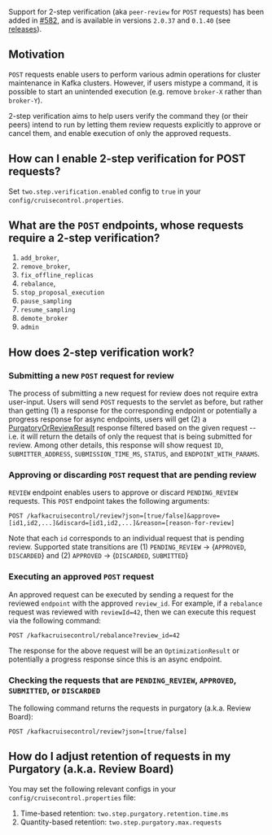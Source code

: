 Support for 2-step verification (aka `peer-review` for `POST` requests) has been added in [#582](https://github.com/linkedin/cruise-control/pull/582), and is available in versions `2.0.37` and `0.1.40` (see [releases](https://github.com/linkedin/cruise-control/releases)).

## Motivation
`POST` requests enable users to perform various admin operations for cluster maintenance in Kafka clusters. However, if users mistype a command, it is possible to start an unintended execution (e.g. remove `broker-X` rather than `broker-Y`).

2-step verification aims to help users verify the command they (or their peers) intend to run by letting them review requests explicitly to approve or cancel them, and enable execution of only the approved requests.

## How can I enable 2-step verification for POST requests?
Set `two.step.verification.enabled` config to `true` in your `config/cruisecontrol.properties`.

## What are the `POST` endpoints, whose requests require a 2-step verification?
1. `add_broker`,
2. `remove_broker`,
3. `fix_offline_replicas`
4. `rebalance`,
5. `stop_proposal_execution`
6. `pause_sampling`
7. `resume_sampling`
8. `demote_broker`
9. `admin`

## How does 2-step verification work?

### Submitting a new `POST` request for review
The process of submitting a new request for review does not require extra user-input. Users will send `POST` requests to the servlet as before, but rather than getting (1) a response for the corresponding endpoint or potentially a progress response for async endpoints, users will get (2) a [PurgatoryOrReviewResult](https://github.com/linkedin/cruise-control/blob/master/cruise-control/src/main/java/com/linkedin/kafka/cruisecontrol/servlet/response/PurgatoryOrReviewResult.java) response filtered based on the given request -- i.e. it will return the details of only the request that is being submitted for review. Among other details, this response will show request `ID`, `SUBMITTER_ADDRESS`, `SUBMISSION_TIME_MS`, `STATUS`, and `ENDPOINT_WITH_PARAMS`.

### Approving or discarding `POST` request that are pending review
`REVIEW` endpoint enables users to approve or discard `PENDING_REVIEW` requests. This `POST` endpoint takes the following arguments:

    POST /kafkacruisecontrol/review?json=[true/false]&approve=[id1,id2,...]&discard=[id1,id2,...]&reason=[reason-for-review]

Note that each `id` corresponds to an individual request that is pending review. Supported state transitions are (1) `PENDING_REVIEW` -> {`APPROVED`, `DISCARDED`} and (2) `APPROVED` -> {`DISCARDED`, `SUBMITTED`}

### Executing an approved `POST` request
An approved request can be executed by sending a request for the reviewed `endpoint` with the approved `review_id`. For example, if a `rebalance` request was reviewed with `reviewId=42`, then we can execute this request via the following command:

    POST /kafkacruisecontrol/rebalance?review_id=42

The response for the above request will be an `OptimizationResult` or potentially a progress response since this is an async endpoint.

### Checking the requests that are `PENDING_REVIEW`, `APPROVED`, `SUBMITTED`, or `DISCARDED`
The following command returns the requests in purgatory (a.k.a. Review Board):

    POST /kafkacruisecontrol/review?json=[true/false]

## How do I adjust retention of requests in my Purgatory (a.k.a. Review Board)
You may set the following relevant configs in your `config/cruisecontrol.properties` file:
1. Time-based retention: `two.step.purgatory.retention.time.ms`
2. Quantity-based retention: `two.step.purgatory.max.requests`